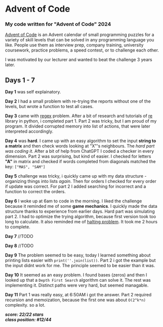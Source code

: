 # Advent of Code
### **My code written for "Advent of Code" 2024<br>**

[Advent of Code](adventofcode.com) is an Advent calendar of small programming puzzles for a variety of skill levels that can be solved in any programming language you like. People use them as interview prep, company training, university coursework, practice problems, a speed contest, or to challenge each other.

I was motivated by our lecturer and wanted to beat the challenge 3 years later.
## Days 1 - 7
**Day 1** was self explainatory.<br>

**Day 2** I had a small problem with re-trying the reports without one of the levels, but wrote a function to test all cases.<br>

**Day 3** came with [regex](https://en.wikipedia.org/wiki/Regular_expression) problem. After a bit of research and tutorials of [re](https://docs.python.org/3/library/re.html) library in python, i completed part 1. Part 2 was tricky, but I am proud of my program. It divided corrupted memory into list of actions, that were later interpreted accordingly. <br>

**Day 4** was **hard**. I came up with an easy algorithm to set the input **string to a matrix** and then check words looking at "X"'s neighbours. The _hard part was coding it_. After a bit of help from ChatGPT I coded a checker in every dimension. Part 2 was surprising, but kind of easier. I checked for letters **"A"** in matrix and checked if words completed from diagonals matched the key: ```["MAS", "SAM"]```<br>

**Day 5** challenge was tricky, i quickly came up with my data structure - organizing things into lists _again_. Then for orders I checked for every order if update was correct. For part 2 I added searching for incorrect and a function to correct the orders.

**Day 6** I woke up at 6am to code in the morning. I liked the challenge because it reminded me of some **game mechanics**. I quickly made the data structure thanks to experience from earlier days. Hard part was simulating part 2. I had to optimize the trying algorithm, because first version took too long to calculate. It also reminded me of [halting problem](https://en.m.wikipedia.org/wiki/Halting_problem). It took me 2 hours to complete.

**Day 7** //TODO<br>

**Day 8** //TODO<br>

**Day 9** The problem seemed to be easy, today I learned something about printing lists easier with ```print(''.join(list))```. Part 2 i got the example but the input didnt work for me. The principle seemed to be easier than it was.<br>

**Day 10** It seemed as an easy problem. I found bases (zeros) and then I looked up that a ```Depth First Search``` algorithm can solve it. The rest was implementing it. Distinct paths were very hard, but seemed managable.<br>

**Day 11** Part 1 was really easy, at 6:50AM i got the answer. Part 2 required recursion and memoization, because the first one was about ```O(2^k*n)``` complexity. so a lot. 

**_score: 22/22 stars <br>
class position: #12/44_**

